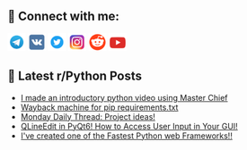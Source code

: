 ## 🔎 Connect with me:
[<img src="https://github.com/bullbesh/bullbesh/blob/main/images/Telegram.png" width="32" height="32" />](https://t.me/bullbesh)
[<img src="https://github.com/bullbesh/bullbesh/blob/main/images/VK.png" width="32" height="32" />](https://vk.com/bullbesh)
[<img src="https://github.com/bullbesh/bullbesh/blob/main/images/Twitter.png" width="32" height="32" />](https://twitter.com/bullbesh1)
[<img src="https://github.com/bullbesh/bullbesh/blob/main/images/Instagram.png" width="32" height="32" />](https://www.instagram.com/bullbesh)
[<img src="https://github.com/bullbesh/bullbesh/blob/main/images/Reddit.png" width="32" height="32" />](https://www.reddit.com/user/bullbesh)
[<img src="https://github.com/bullbesh/bullbesh/blob/main/images/YouTube.png" width="32" height="32" />](https://www.youtube.com/channel/UCtfjRs6uzgq5mfm8S06WTcg)

## 📕 Latest r/Python Posts
<!-- BLOG-POST-LIST:START -->
- [I made an introductory python video using Master Chief](https://www.reddit.com/r/Python/comments/11w4f31/i_made_an_introductory_python_video_using_master/)
- [Wayback machine for pip requirements.txt](https://www.reddit.com/r/Python/comments/11w2zpm/wayback_machine_for_pip_requirementstxt/)
- [Monday Daily Thread: Project ideas!](https://www.reddit.com/r/Python/comments/11w27d5/monday_daily_thread_project_ideas/)
- [QLineEdit in PyQt6! How to Access User Input in Your GUI!](https://www.reddit.com/r/Python/comments/11w1s01/qlineedit_in_pyqt6_how_to_access_user_input_in/)
- [I&#39;ve created one of the Fastest Python web Frameworks!!](https://www.reddit.com/r/Python/comments/11vzvde/ive_created_one_of_the_fastest_python_web/)
<!-- BLOG-POST-LIST:END -->
